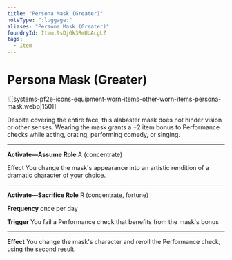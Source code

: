 ```yaml
---
title: "Persona Mask (Greater)"
noteType: ":luggage:"
aliases: "Persona Mask (Greater)"
foundryId: Item.9sDjGk3RmUUAcgLZ
tags:
  - Item
---
```


# Persona Mask (Greater)
![[systems-pf2e-icons-equipment-worn-items-other-worn-items-persona-mask.webp|150]]

Despite covering the entire face, this alabaster mask does not hinder vision or other senses. Wearing the mask grants a +2 item bonus to Performance checks while acting, orating, performing comedy, or singing.

* * *

**Activate—Assume Role** A (concentrate)

Effect You change the mask's appearance into an artistic rendition of a dramatic character of your choice.

* * *

**Activate—Sacrifice Role** R (concentrate, fortune)

**Frequency** once per day

**Trigger** You fail a Performance check that benefits from the mask's bonus

* * *

**Effect** You change the mask's character and reroll the Performance check, using the second result.
